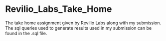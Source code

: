 # Revilio_Labs_Take_Home
The take home assignment given by Revilio Labs along with my submission. The sql queries used to generate results used in my submission can be found in the .sql file.
